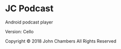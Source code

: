 # JC Podcast
Android podcast player 

Version: Cello

Copyright © 2018 John Chambers All Rights Reserved

